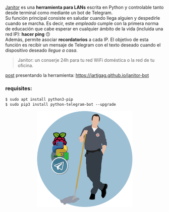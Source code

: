 [Janitor](https://github.com/jartigag/janitor) es una **herramienta para LANs** escrita en Python y controlable tanto desde terminal como mediante un bot de Telegram.  
Su función principal consiste en saludar cuando llega alguien y despedirle cuando se marcha. Es decir, este *empleado* cumple con la primera norma de educación que cabe esperar en cualquier ámbito de la vida (incluida una red IP): **hacer ping** 🙃  
Además, permite asociar **recordatorios** a cada IP. El objetivo de esta función es recibir un mensaje de Telegram con el texto deseado cuando el dispositivo deseado *llegue a casa*.

> Janitor: un conserje 24h para tu red WiFi doméstica o la red de tu oficina.

[post](https://jartigag.github.io/janitor-bot) presentando la herramienta: https://jartigag.github.io/janitor-bot

### requisites:
```
$ sudo apt install python3-pip
$ sudo pip3 install python-telegram-bot --upgrade
```

<p align="center">
<a href="https://11kaito11.deviantart.com/art/Scrubs-Wallpaper-11-330396239">
  <img src="https://raw.githubusercontent.com/jartigag/janitor/master/janitor.png" width="60%">
</a>
</p>
